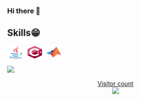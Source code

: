 ### Hi there 👋

## Skills😁

<img src="https://raw.githubusercontent.com/devicons/devicon/master/icons/java/java-original.svg" alt = "rails"  height="30" width="40" style = "max-width:100;"></img>
<img src="https://raw.githubusercontent.com/devicons/devicon/master/icons/cplusplus/cplusplus-original.svg" alt = "rails"  height="30" width="40" style = "max-width:100;"></img>
<img src="https://raw.githubusercontent.com/devicons/devicon/master/icons/matlab/matlab-original.svg" alt = "rails"  height="30" width="40" style = "max-width:100;"></img>
 
<div>
  <a href="https://github.com/JoaoVitor733">
  <img height="100em" src="https://github-readme-stats.vercel.app/api?username=JoaoVitor733&show_icons=true&theme=tokyonight&include_all_commits=true&count_private=true"/>
</div>
 
 <p align="center"> 
  Visitor count<br>
  <img src="https://profile-counter.glitch.me/JoaoVitor733/count.svg" />
</p>


<!--
**JoaoVitor733/JoaoVitor733** is a ✨ _special_ ✨ repository because its `README.md` (this file) appears on your GitHub profile.

Here are some ideas to get you started:

- 🔭 I’m currently working on ...
- 🌱 I’m currently learning ...
- 👯 I’m looking to collaborate on ...
- 🤔 I’m looking for help with ...
- 💬 Ask me about ...
- 📫 How to reach me: ...
- 😄 Pronouns: ...
- ⚡ Fun fact: ...
-->
